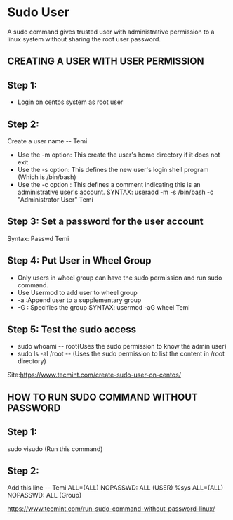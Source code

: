 # Sudo User

A sudo command gives trusted user with administrative permission to a linux system without sharing the root user password.

## CREATING A USER WITH USER PERMISSION

## Step 1:

- Login on centos system as root user

## Step 2:
Create a user name -- Temi
- Use the -m option: This create the user's home directory if it does not exit
- Use the -s option: This defines the new user's login shell program (Which is /bin/bash)
- Use the -c option : This defines a comment indicating this is an administrative user's account.
SYNTAX: useradd -m -s /bin/bash -c "Administrator User" Temi

## Step 3: Set a password for the user account
Syntax: Passwd Temi

## Step 4: Put User in Wheel Group
- Only users in wheel group can have the sudo permission and run sudo command.
- Use Usermod to add user to wheel group
- -a :Append user to a supplementary group 
- -G : Specifies the group 
SYNTAX: usermod -aG wheel Temi 

## Step 5: Test the sudo access 
- sudo whoami  -- root(Uses the sudo permission to know the admin user)
- sudo ls -al /root  -- (Uses the sudo permission to list the content in /root directory)

Site:https://www.tecmint.com/create-sudo-user-on-centos/

## HOW TO RUN SUDO COMMAND WITHOUT PASSWORD 

## Step 1:
sudo visudo (Run this command)

## Step 2:
Add this line -- Temi ALL=(ALL) NOPASSWD: ALL  (USER)
                 %sys ALL=(ALL) NOPASSWD: ALL  (Group)

https://www.tecmint.com/run-sudo-command-without-password-linux/
